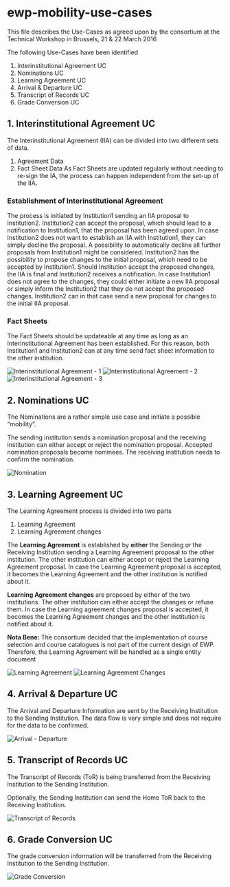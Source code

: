 # ewp-mobility-use-cases

This file describes the Use-Cases as agreed upon by the consortium at the Technical Workshop in Brussels, 21 & 22 March 2016

The following Use-Cases have been identified

1. Interinstitutional Agreement UC
2. Nominations UC
3. Learning Agreement UC
4. Arrival & Departure UC
5. Transcript of Records UC
6. Grade Conversion UC

## 1. Interinstitutional Agreement UC

The Interinstitutional Agreement (IIA) can be divided into two different sets of data.
1.	Agreement Data
2.	Fact Sheet Data
As Fact Sheets are updated regularly without needing to re-sign the IA, the process can happen independent from the set-up of the IIA.

### Establishment of Interinstitutional Agreement
The process is initiated by Institution1 sending an IIA proposal to Institution2. Institution2 can accept the proposal, which should lead to a notification to Institution1, that the proposal has been agreed upon.
In case Institution2 does not want to establish an IIA with Institution1, they can simply decline the proposal. A possibility to automatically decline all further proposals from Institution1 might be considered.
Institution2 has the possibility to propose changes to the initial proposal, which need to be accepted by Institution1. Should Institution accept the proposed changes, the IIA is final and Institution2 receives a notification.
In case Institution1 does not agree to the changes, they could either initiate a new IIA proposal or simply inform the Institution2 that they do not accept the proposed changes. Institution2 can in that case send a new proposal for changes to the initial IIA proposal.

### Fact Sheets
The Fact Sheets should be updateable at any time as long as an Interinstitutional Agreement has been established. For this reason, both Institution1 and Institution2 can at any time send fact sheet information to the other institution.

![Interinstitutional Agreement - 1](https://cloud.githubusercontent.com/assets/16957070/14490566/cd5c7716-0173-11e6-954f-c34ea4a978a4.jpg)
![Interinstitutional Agreement - 2](https://cloud.githubusercontent.com/assets/16957070/14490571/d1970bd4-0173-11e6-8d50-8c07a79028e3.jpg)
![Interinstitutional Agreement - 3](https://cloud.githubusercontent.com/assets/16957070/14490572/d3285f20-0173-11e6-8209-acae1b9bd25b.jpg)

## 2. Nominations UC

The Nominations are a rather simple use case and initiate a possible “mobility”.

The sending institution sends a nomination proposal and the receiving institution can either accept or reject the nomination proposal. Accepted nomination proposals become nominees. The receiving institution needs to confirm the nomination.

![Nomination](https://cloud.githubusercontent.com/assets/16957070/14490586/de1863f8-0173-11e6-8653-02a68522d8fd.jpg)

## 3. Learning Agreement UC

The Learning Agreement process is divided into two parts
1.	Learning Agreement
2.	Learning Agreement changes

The **Learning Agreement** is established by **either** the Sending or the Receiving Institution sending a Learning Agreement proposal to the other institution. The other institution can either accept or reject the Learning Agreement proposal.
In case the Learning Agreement proposal is accepted, it becomes the Learning Agreement and the other institution is notified about it.

**Learning Agreement changes** are proposed by either of the two institutions. The other institution can either accept the changes or refuse them.
In case the Learning agreement changes proposal is accepted, it becomes the Learning Agreement changes and the other institution is notified about it.

**Nota Bene:**
The consortium decided that the implementation of course selection and course catalogues is not part of the current design of EWP. Therefore, the Learning Agreement will be handled as a single entity document
  
![Learning Agreement](https://cloud.githubusercontent.com/assets/16957070/14490585/de12b246-0173-11e6-8f6b-9e285b8d8a44.jpg)
![Learning Agreement Changes](https://cloud.githubusercontent.com/assets/16957070/14490584/de0e0ae8-0173-11e6-8d61-236749b56433.jpg)

## 4. Arrival & Departure UC
The Arrival and Departure Information are sent by the Receiving Institution to the Sending Institution. The data flow is very simple and does not require for the data to be confirmed.

![Arrival - Departure](https://cloud.githubusercontent.com/assets/16957070/14490574/d6ad676c-0173-11e6-8b43-fd406b832c7c.jpg)

## 5. Transcript of Records UC
The Transcript of Records (ToR) is being transferred from the Receiving Institution to the Sending Institution. 

Optionally, the Sending Institution can send the Home ToR back to the Receiving Institution.

![Transcript of Records](https://cloud.githubusercontent.com/assets/16957070/14490576/d6e78b22-0173-11e6-8f14-9f24bd19921f.jpg)

## 6. Grade Conversion UC

The grade conversion information will be transferred from the Receiving Institution to the Sending Institution.

![Grade Conversion](https://cloud.githubusercontent.com/assets/16957070/14490575/d6c5b27c-0173-11e6-8284-9f65752974a1.jpg)
